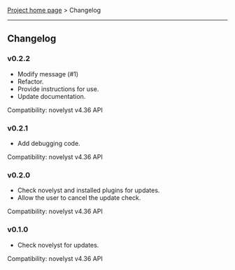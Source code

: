 [Project home page](index) > Changelog

------------------------------------------------------------------------

## Changelog


### v0.2.2

- Modify message (#1)
- Refactor.
- Provide instructions for use.
- Update documentation.

Compatibility: novelyst v4.36 API

### v0.2.1

- Add debugging code.

Compatibility: novelyst v4.36 API

### v0.2.0

- Check novelyst and installed plugins for updates.
- Allow the user to cancel the update check.

Compatibility: novelyst v4.36 API

### v0.1.0

- Check novelyst for updates.

Compatibility: novelyst v4.36 API
